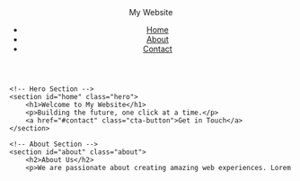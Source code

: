 <!DOCTYPE html>
<html lang="en">
<head>
    <meta charset="UTF-8">
    <meta name="viewport" content="width=device-width, initial-scale=1.0">
    <title>My Website</title>
    <link rel="stylesheet" href="styles.css">
</head>
<body>
    <!-- Header with Navigation -->
    <header>
        <nav>
            <div class="logo">My Website</div>
            <ul>
                <li><a href="#home">Home</a></li>
                <li><a href="#about">About</a></li>
                <li><a href="#contact">Contact</a></li>
            </ul>
        </nav>
    </header>

    <!-- Hero Section -->
    <section id="home" class="hero">
        <h1>Welcome to My Website</h1>
        <p>Building the future, one click at a time.</p>
        <a href="#contact" class="cta-button">Get in Touch</a>
    </section>

    <!-- About Section -->
    <section id="about" class="about">
        <h2>About Us</h2>
        <p>We are passionate about creating amazing web experiences. Lorem

